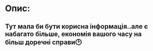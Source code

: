 # Опис:

## Тут мала би бути корисна інформація..але є набагато більше, економія вашого часу на більш доречні справи🕑
